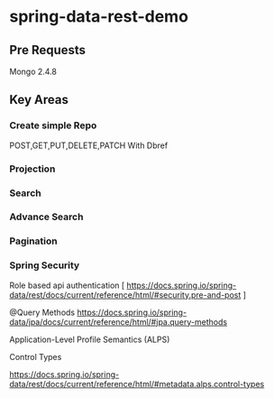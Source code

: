 # spring-data-rest-demo

## Pre Requests
  Mongo 2.4.8

## Key Areas
### Create simple Repo
POST,GET,PUT,DELETE,PATCH
With Dbref

### Projection

### Search

### Advance Search

### Pagination

### Spring Security

Role based api authentication [ https://docs.spring.io/spring-data/rest/docs/current/reference/html/#security.pre-and-post ]


@Query Methods
https://docs.spring.io/spring-data/jpa/docs/current/reference/html/#jpa.query-methods


Application-Level Profile Semantics (ALPS)

Control Types

https://docs.spring.io/spring-data/rest/docs/current/reference/html/#metadata.alps.control-types